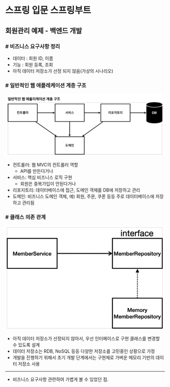 # 스프링 입문 스프링부트

## 회원관리 예제 - 백엔드 개발

### # 비즈니스 요구사항 정리

- 데이터 : 회원 ID, 이름
- 기능 : 회원 등록, 조회
- 아직 데이터 저장소가 선정 되지 않음(가상의 시나리오)

### # 일반적인 웹 애플레케이션 계층 구조

![03_01.png](../pic/03_01.png)

- 컨트롤러: 웹 MVC의 컨트롤러 역할
  - API를 만든다거나
- 서비스: 핵심 비즈니스 로직 구현
  - 회원은 중복가입이 안된다거나
- 리포지토리: 데이터베이스에 접근, 도메인 객체를 DB에 저장하고 관리
- 도메인: 비즈니스 도메인 객체, 예) 회원, 주문, 쿠폰 등등 주로 데이터베이스에 저장하고 관리됨

### # 클래스 의존 관계

![03_01(02).png](../pic/03_01(02).png)

- 아직 데이터 저장소가 선정되지 않아서, 우선 인터페이스로 구현 클래스를 변경할 수 있도록 설계
- 데이터 저장소는 RDB, NoSQL 등등 다양한 저장소를 고민중인 상황으로 가정
- 개발을 진행하기 위해서 초기 개발 단계에서는 구현체로 가벼운 메모리 기반의 데이터 저장소 사용

---

- 비즈니스 요구사항 관련하여 가볍게 볼 수 있었던 점.
